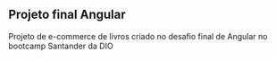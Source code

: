 ## Projeto final Angular

Projeto de e-commerce de livros criado no desafio final de Angular no bootcamp Santander da DIO
